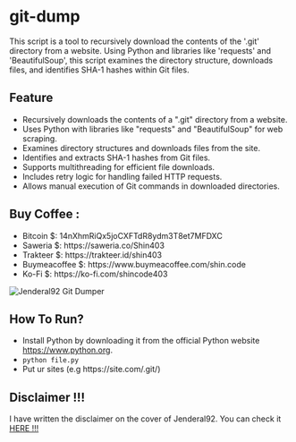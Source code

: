 # git-dump

<p>This script is a tool to recursively download the contents of the '.git' directory from a website. 
Using Python and libraries like 'requests' and 'BeautifulSoup', this script examines the directory structure, downloads files, and identifies SHA-1 hashes within Git files.</p>

## Feature 
<ul dir="auto">
<li>Recursively downloads the contents of a ".git" directory from a website.</li>
<li>Uses Python with libraries like "requests" and "BeautifulSoup" for web scraping.</li>
<li>Examines directory structures and downloads files from the site.</li>
<li>Identifies and extracts SHA-1 hashes from Git files.</li>
<li>Supports multithreading for efficient file downloads.</li>
<li>Includes retry logic for handling failed HTTP requests.</li>
<li>Allows manual execution of Git commands in downloaded directories.</li>
</ul>

## Buy Coffee :
<ul dir="auto">
<li>Bitcoin $: 14nXhmRiQx5joCXFTdR8ydm3T8et7MFDXC</li>
<li>Saweria $: https://saweria.co/Shin403</li>
<li>Trakteer $: https://trakteer.id/shin403</li>
<li>Buymeacoffee $: https://www.buymeacoffee.com/shin.code</li>
<li>Ko-Fi $: https://ko-fi.com/shincode403</li>
</ul>

![Jenderal92 Git Dumper](https://github.com/user-attachments/assets/4dadca1a-4d75-40c2-93a9-3b2baa1d11f9)

## How To Run?
<ul dir="auto">
<li>Install Python by downloading it from the official Python website <a href="https://www.python.org">https://www.python.org</a>.</li>
<li><code>python file.py</code></li>
<li>Put ur sites (e.g https://site.com/.git/)</li>
</ul>

## Disclaimer !!!

<p>I have written the disclaimer on the cover of Jenderal92. You can check it <a href="https://github.com/Jenderal92">HERE !!!</a></p>
